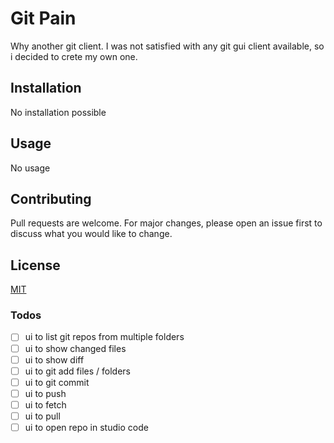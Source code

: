 # Git Pain

Why another git client. I was not satisfied with any git gui client available, so i decided to crete my own one.

## Installation

No installation possible

## Usage

No usage

## Contributing

Pull requests are welcome. For major changes, please open an issue first to discuss what you would like to change.

## License

[MIT](https://github.com/radaiko/git-pain/blob/master/LICENSE)

### Todos

- [ ] ui to list git repos from multiple folders
- [ ] ui to show changed files
- [ ] ui to show diff
- [ ] ui to git add files / folders
- [ ] ui to git commit
- [ ] ui to push
- [ ] ui to fetch
- [ ] ui to pull
- [ ] ui to open repo in studio code
